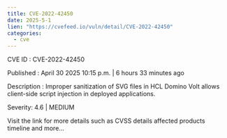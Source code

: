 ```yaml
---
title: CVE-2022-42450
date: 2025-5-1
lien: "https://cvefeed.io/vuln/detail/CVE-2022-42450"
categories:
  - cve
---
```


CVE ID : CVE-2022-42450

Published :  April 30
2025
10:15 p.m. | 6 hours
33 minutes ago

Description : Improper sanitization of SVG files in HCL Domino Volt allows client-side script injection in deployed applications.

Severity: 4.6 | MEDIUM

Visit the link for more details
such as CVSS details
affected products
timeline
and more...
